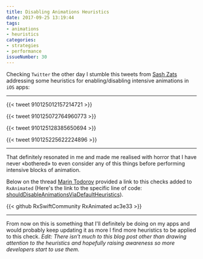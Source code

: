 ```yaml
---
title: Disabling Animations Heuristics
date: 2017-09-25 13:19:44
tags:
- animations
- heuristics
categories:
- strategies
- performance 
issueNumber: 30
---
```


Checking `Twitter` the other day I stumble this tweets from [Sash Zats][sash] addressing some heuristics for enabling/disabling intensive animations in `iOS` apps:

---

{{< tweet 910125012157214721 >}}

<!--more-->

{{< tweet 910125072764960773 >}}

{{< tweet 910125128385650694 >}}

{{< tweet 910125225622224896 >}}

---

That definitely resonated in me and made me realised with horror that I have never «bothered» to even consider any of this things before performing intensive blocks of animation.

Below on the thread [Marin Todorov][marin] provided a link to this checks added to `RxAnimated` (Here's the link to the specific line of code: [shouldDisableAnimationsViaDefaultHeuristics][code]).

{{< github RxSwiftCommunity RxAnimated ac3e33 >}}

---

From now on this is something that I'll definitely be doing on my apps and would probably keep updating it as more I find more heuristics to be applied to this check.
_Edit: There isn't much to this blog post other than drawing attention to the heuristics and hopefully raising awareness so more developers start to use them._

[sash]:https://twitter.com/zats
[marin]:https://twitter.com/icanzilb
[code]:https://github.com/RxSwiftCommunity/RxAnimated/blob/master/RxAnimated/Core/RxAnimated.swift#L95
